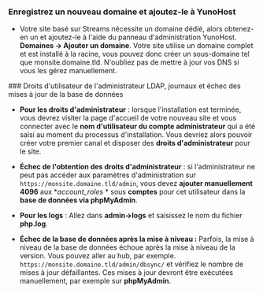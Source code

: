 ### Enregistrez un nouveau domaine et ajoutez-le à YunoHost

- Votre site basé sur Streams nécessite un domaine dédié, alors obtenez-en un et ajoutez-le à l'aide du panneau d'administration YunoHost. **Domaines -> Ajouter un domaine**. Votre site utilise un domaine complet et est installé à la racine, vous pouvez donc créer un sous-domaine tel que monsite.domaine.tld. N'oubliez pas de mettre à jour vos DNS si vous les gérez manuellement.

### Droits d'utilisateur de l'administrateur LDAP, journaux et échec des mises à jour de la base de données

- **Pour les droits d'administrateur** : lorsque l'installation est terminée, vous devrez visiter la page d'accueil de votre nouveau site et vous connecter avec le **nom d'utilisateur du compte administrateur** qui a été saisi au moment du processus d'installation. Vous devriez alors pouvoir créer votre premier canal et disposer des **droits d'administrateur** pour le site.

- **Échec de l'obtention des droits d'administrateur** : si l'administrateur ne peut pas accéder aux paramètres d'administration sur `https://monsite.domaine.tld/admin`, vous devez **ajouter manuellement 4096** aux **account_roles* * sous **comptes** pour cet utilisateur dans la **base de données via phpMyAdmin**.

- **Pour les logs** : Allez dans **admin->logs** et saisissez le nom du fichier **php.log**.

- **Échec de la base de données après la mise à niveau :** Parfois, la mise à niveau de la base de données échoue après la mise à niveau de la version. Vous pouvez aller au hub, par exemple. `https://monsite.domaine.tld/admin/dbsync/` et vérifiez le nombre de mises à jour défaillantes. Ces mises à jour devront être exécutées manuellement, par exemple sur **phpMyAdmin**.
